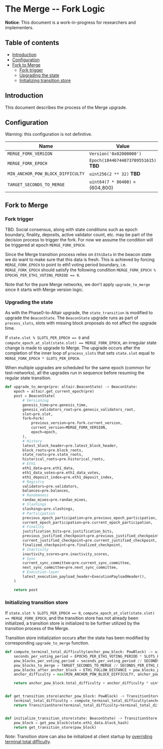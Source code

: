 # The Merge -- Fork Logic

**Notice**: This document is a work-in-progress for researchers and implementers.

## Table of contents

<!-- START doctoc generated TOC please keep comment here to allow auto update -->
<!-- DON'T EDIT THIS SECTION, INSTEAD RE-RUN doctoc TO UPDATE -->

- [Introduction](#introduction)
- [Configuration](#configuration)
- [Fork to Merge](#fork-to-merge)
  - [Fork trigger](#fork-trigger)
  - [Upgrading the state](#upgrading-the-state)
  - [Initializing transition store](#initializing-transition-store)

<!-- END doctoc generated TOC please keep comment here to allow auto update -->

## Introduction

This document describes the process of the Merge upgrade.

## Configuration

Warning: this configuration is not definitive.

| Name | Value |
| - | - |
| `MERGE_FORK_VERSION` | `Version('0x02000000')` |
| `MERGE_FORK_EPOCH` | `Epoch(18446744073709551615)` **TBD** |
| `MIN_ANCHOR_POW_BLOCK_DIFFICULTY` | `uint256(2 ** 32)`  **TBD** |
| `TARGET_SECONDS_TO_MERGE` | `uint64(7 * 86400)` = (604,800) |

## Fork to Merge

### Fork trigger

TBD. Social consensus, along with state conditions such as epoch boundary, finality, deposits, active validator count, etc. may be part of the decision process to trigger the fork. For now we assume the condition will be triggered at epoch `MERGE_FORK_EPOCH`.

Since the Merge transition process relies on `Eth1Data` in the beacon state we do want to make sure that this data is fresh. This is achieved by forcing `MERGE_FORK_EPOCH` to point to eth1 voting period boundary, i.e. `MERGE_FORK_EPOCH` should satisfy the following condition `MERGE_FORK_EPOCH % EPOCHS_PER_ETH1_VOTING_PERIOD == 0`.

Note that for the pure Merge networks, we don't apply `upgrade_to_merge` since it starts with Merge version logic.

### Upgrading the state

As with the Phase0-to-Altair upgrade, the `state_transition` is modified to upgrade the `BeaconState`.
The `BeaconState` upgrade runs as part of `process_slots`, slots with missing block proposals do not affect the upgrade time.

If `state.slot % SLOTS_PER_EPOCH == 0` and `compute_epoch_at_slot(state.slot) == MERGE_FORK_EPOCH`, an irregular state change is made to upgrade to Merge.
The upgrade occurs after the completion of the inner loop of `process_slots` that sets `state.slot` equal to `MERGE_FORK_EPOCH * SLOTS_PER_EPOCH`.

When multiple upgrades are scheduled for the same epoch (common for test-networks),
all the upgrades run in sequence before resuming the regular state transition.

```python
def upgrade_to_merge(pre: altair.BeaconState) -> BeaconState:
    epoch = altair.get_current_epoch(pre)
    post = BeaconState(
        # Versioning
        genesis_time=pre.genesis_time,
        genesis_validators_root=pre.genesis_validators_root,
        slot=pre.slot,
        fork=Fork(
            previous_version=pre.fork.current_version,
            current_version=MERGE_FORK_VERSION,
            epoch=epoch,
        ),
        # History
        latest_block_header=pre.latest_block_header,
        block_roots=pre.block_roots,
        state_roots=pre.state_roots,
        historical_roots=pre.historical_roots,
        # Eth1
        eth1_data=pre.eth1_data,
        eth1_data_votes=pre.eth1_data_votes,
        eth1_deposit_index=pre.eth1_deposit_index,
        # Registry
        validators=pre.validators,
        balances=pre.balances,
        # Randomness
        randao_mixes=pre.randao_mixes,
        # Slashings
        slashings=pre.slashings,
        # Participation
        previous_epoch_participation=pre.previous_epoch_participation,
        current_epoch_participation=pre.current_epoch_participation,
        # Finality
        justification_bits=pre.justification_bits,
        previous_justified_checkpoint=pre.previous_justified_checkpoint,
        current_justified_checkpoint=pre.current_justified_checkpoint,
        finalized_checkpoint=pre.finalized_checkpoint,
        # Inactivity
        inactivity_scores=pre.inactivity_scores,
        # Sync
        current_sync_committee=pre.current_sync_committee,
        next_sync_committee=pre.next_sync_committee,
        # Execution-layer
        latest_execution_payload_header=ExecutionPayloadHeader(),
    )

    return post
```

### Initializing transition store

If `state.slot % SLOTS_PER_EPOCH == 0`, `compute_epoch_at_slot(state.slot) == MERGE_FORK_EPOCH`, and the transition store has not already been initialized, a transition store is initialized to be further utilized by the transition process of the Merge.

Transition store initialization occurs after the state has been modified by corresponding `upgrade_to_merge` function.

```python
def compute_terminal_total_difficulty(anchor_pow_block: PowBlock) -> uint256:
    seconds_per_voting_period = EPOCHS_PER_ETH1_VOTING_PERIOD * SLOTS_PER_EPOCH * SECONDS_PER_SLOT
    pow_blocks_per_voting_period = seconds_per_voting_period // SECONDS_PER_ETH1_BLOCK
    pow_blocks_to_merge = TARGET_SECONDS_TO_MERGE // SECONDS_PER_ETH1_BLOCK
    pow_blocks_after_anchor_block = ETH1_FOLLOW_DISTANCE + pow_blocks_per_voting_period + pow_blocks_to_merge
    anchor_difficulty = max(MIN_ANCHOR_POW_BLOCK_DIFFICULTY, anchor_pow_block.difficulty)

    return anchor_pow_block.total_difficulty + anchor_difficulty * uint256(pow_blocks_after_anchor_block)


def get_transition_store(anchor_pow_block: PowBlock) -> TransitionStore:
    terminal_total_difficulty = compute_terminal_total_difficulty(anchor_pow_block)
    return TransitionStore(terminal_total_difficulty=terminal_total_difficulty)


def initialize_transition_store(state: BeaconState) -> TransitionStore:
    pow_block = get_pow_block(state.eth1_data.block_hash)
    return get_transition_store(pow_block)
```

*Note*: Transition store can also be initialized at client startup by [overriding terminal total
difficulty](client_settings.md#override-terminal-total-difficulty).

